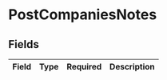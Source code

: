 # PostCompaniesNotes


## Fields

| Field       | Type        | Required    | Description |
| ----------- | ----------- | ----------- | ----------- |